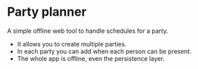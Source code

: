 # Party planner

A simple offline web tool to handle schedules for a party.
- It allows you to create multiple parties.
- In each party you can add when each person can be present.
- The whole app is offline, even the persistence layer.
